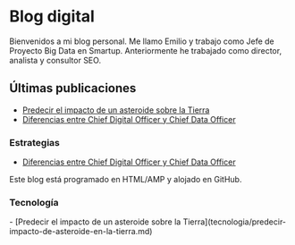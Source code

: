 # Blog digital

Bienvenidos a mi blog personal. Me llamo Emilio y trabajo como Jefe de Proyecto Big Data en Smartup. Anteriormente he trabajado como director, analista y consultor SEO.

<h2>Últimas publicaciones</h2>

- [Predecir el impacto de un asteroide sobre la Tierra](tecnologia/predecir-impacto-de-asteroide-en-la-tierra.md)
- [Diferencias entre Chief Digital Officer y Chief Data Officer](estrategia/diferencia-chief-data-officer-chief-digital-officer.md)



<h3>Estrategias</h3>

- [Diferencias entre Chief Digital Officer y Chief Data Officer](estrategia/diferencia-chief-data-officer-chief-digital-officer.html)

Este blog está programado en HTML/AMP y alojado en GitHub.

<h3>Tecnología</h3>
- [Predecir el impacto de un asteroide sobre la Tierra](tecnologia/predecir-impacto-de-asteroide-en-la-tierra.md)
